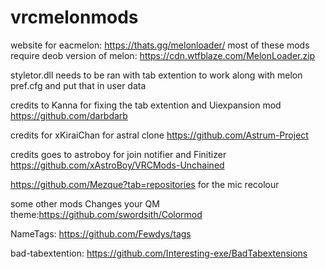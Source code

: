 # vrcmelonmods
website for eacmelon: https://thats.gg/melonloader/
most of these mods require deob version of melon: https://cdn.wtfblaze.com/MelonLoader.zip 

styletor.dll needs to be ran with tab extention to work along with melon pref.cfg and put that in user data

credits to Kanna for fixing the tab extention and Uiexpansion mod
https://github.com/darbdarb

credits for xKiraiChan for astral clone
https://github.com/Astrum-Project

credits goes to astroboy for join notifier and Finitizer
https://github.com/xAstroBoy/VRCMods-Unchained

https://github.com/Mezque?tab=repositories for the mic recolour

some other mods 
Changes your QM theme:https://github.com/swordsith/Colormod 

NameTags: https://github.com/Fewdys/tags

bad-tabextention: https://github.com/Interesting-exe/BadTabextensions
